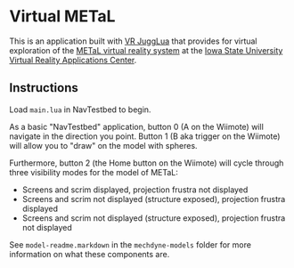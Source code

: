 Virtual METaL
=============

This is an application built with [VR JuggLua][vrjlua] that provides for virtual exploration of the [METaL virtual reality system][metal] at the [Iowa State University Virtual Reality Applications Center][vrac].

Instructions
------------
Load `main.lua` in NavTestbed to begin.

As a basic "NavTestbed" application, button 0 (A on the Wiimote) will navigate in the direction you point. Button 1 (B aka trigger on the Wiimote) will allow you to "draw" on the model with spheres.

Furthermore, button 2 (the Home button on the Wiimote) will cycle through three visibility modes for the model of METaL:

* Screens and scrim displayed, projection frustra not displayed
* Screens and scrim not displayed (structure exposed), projection frustra displayed
* Screens and scrim not displayed (structure exposed), projection frustra not displayed

See `model-readme.markdown` in the `mechdyne-models` folder for more information on what these components are.



[vrjlua]:https://github.com/vance-group/vr-jugglua
[metal]:http://vrac.iastate.edu/METaL/
[vrac]:http://vrac.iastate.edu/
